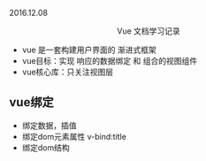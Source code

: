 2016.12.08
<center>Vue 文档学习记录</center>

-	vue 是一套构建用户界面的 渐进式框架
-	vue目标：实现 	响应的数据绑定 和 组合的视图组件
-	vue核心库：只关注视图层

##  vue绑定

-	绑定数据，插值
-	绑定dom元素属性	v-bind:title
-	绑定dom结构